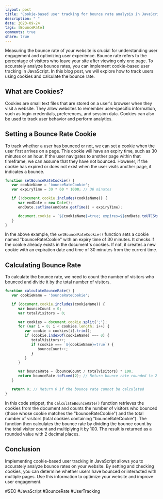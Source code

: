 ```yaml
---
layout: post
title: "Cookie-based user tracking for bounce rate analysis in JavaScript"
description: " "
date: 2023-09-24
tags: [BounceRate]
comments: true
share: true
---
```


Measuring the bounce rate of your website is crucial for understanding user engagement and optimizing user experience. Bounce rate refers to the percentage of visitors who leave your site after viewing only one page. To accurately analyze bounce rates, you can implement cookie-based user tracking in JavaScript. In this blog post, we will explore how to track users using cookies and calculate the bounce rate.

## What are Cookies?
Cookies are small text files that are stored on a user's browser when they visit a website. They allow websites to remember user-specific information, such as login credentials, preferences, and session data. Cookies can also be used to track user behavior and perform analytics.

## Setting a Bounce Rate Cookie
To track whether a user has bounced or not, we can set a cookie when the user first arrives on a page. This cookie will have an expiry time, such as 30 minutes or an hour. If the user navigates to another page within that timeframe, we can assume that they have not bounced. However, if the cookie has expired or does not exist when the user visits another page, it indicates a bounce.

```javascript
function setBounceRateCookie() {
   var cookieName = 'bounceRateCookie';
   var expiryTime = 30 * 60 * 1000; // 30 minutes

   if (!document.cookie.includes(cookieName)) {
      var endDate = new Date();
      endDate.setTime(endDate.getTime() + expiryTime);

      document.cookie = `${cookieName}=true; expires=${endDate.toUTCString()}; path=/`;
   }
}
```

In the above example, the `setBounceRateCookie()` function sets a cookie named "bounceRateCookie" with an expiry time of 30 minutes. It checks if the cookie already exists in the document's cookies. If not, it creates a new cookie with an expiration date and time of 30 minutes from the current time.

## Calculating Bounce Rate
To calculate the bounce rate, we need to count the number of visitors who bounced and divide it by the total number of visitors.

```javascript
function calculateBounceRate() {
   var cookieName = 'bounceRateCookie';

   if (document.cookie.includes(cookieName)) {
      var bounceCount = 0;
      var totalVisitors = 0;

      var cookies = document.cookie.split(';');
      for (var i = 0; i < cookies.length; i++) {
         var cookie = cookies[i].trim();
         if (cookie.indexOf(cookieName) === 0) {
            totalVisitors++;
            if (cookie === `${cookieName}=true`) {
               bounceCount++;
            }
         }
      }

      var bounceRate = (bounceCount / totalVisitors) * 100;
      return bounceRate.toFixed(2); // Return bounce rate rounded to 2 decimal places
   }

   return 0; // Return 0 if the bounce rate cannot be calculated
}
```

In this code snippet, the `calculateBounceRate()` function retrieves the cookies from the document and counts the number of visitors who bounced (those whose cookie matches the "bounceRateCookie") and the total number of visitors (total cookies containing "bounceRateCookie"). The function then calculates the bounce rate by dividing the bounce count by the total visitor count and multiplying it by 100. The result is returned as a rounded value with 2 decimal places.

## Conclusion
Implementing cookie-based user tracking in JavaScript allows you to accurately analyze bounce rates on your website. By setting and checking cookies, you can determine whether users have bounced or interacted with multiple pages. Use this information to optimize your website and improve user engagement.

#SEO #JavaScript #BounceRate #UserTracking